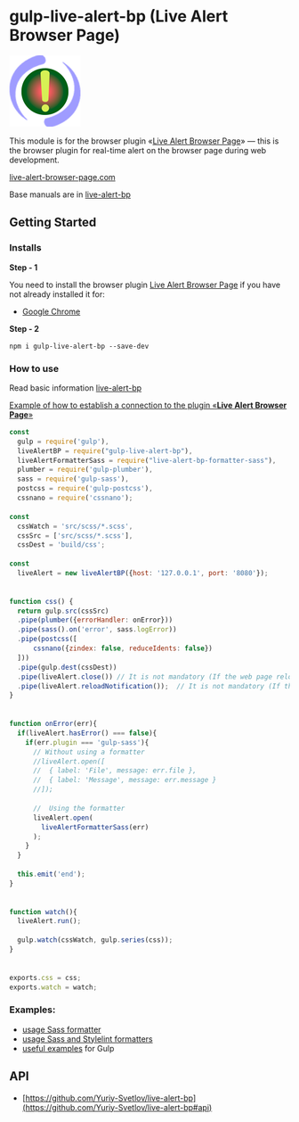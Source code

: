 # gulp-live-alert-bp (Live Alert Browser Page)

![Live Alert Browser Page](https://raw.githubusercontent.com/Yuriy-Svetlov/live-alert-bp/master/images/on_128x128_v1.png)

This module is for the browser plugin «[Live Alert Browser Page](https://live-alert-browser-page.com/)» — this is the browser plugin for real-time alert on the browser page during web development.

[live-alert-browser-page.com](https://live-alert-browser-page.com/)

Base manuals are in [live-alert-bp](https://github.com/Yuriy-Svetlov/live-alert-bp)

## Getting Started

### Installs

**Step - 1** 

You need to install the browser plugin [Live Alert Browser Page](https://live-alert-browser-page.com/) if you have not already installed it for:
  * [Google Chrome](https://chrome.google.com/webstore/detail/live-alert-browser-page/cjhigcdlmbhfagoidakpmmkgmokhocdl)
  
**Step - 2**

```shell
npm i gulp-live-alert-bp --save-dev
```

###  How to use

Read basic information [live-alert-bp](https://github.com/Yuriy-Svetlov/live-alert-bp)

[Example of how to establish a connection to the plugin «**Live Alert Browser Page**»](https://github.com/Yuriy-Svetlov/live-alert-bp/tree/master/documentation/examples/%D1%81onnect_to_server)

```javascript
const 
  gulp = require('gulp'),
  liveAlertBP = require("gulp-live-alert-bp"),
  liveAlertFormatterSass = require("live-alert-bp-formatter-sass"),
  plumber = require('gulp-plumber'),
  sass = require('gulp-sass'),
  postcss = require('gulp-postcss'),
  cssnano = require('cssnano');

const 
  cssWatch = 'src/scss/*.scss',
  cssSrc = ['src/scss/*.scss'],
  cssDest = 'build/css';

const 
  liveAlert = new liveAlertBP({host: '127.0.0.1', port: '8080'});


function css() {
  return gulp.src(cssSrc)
  .pipe(plumber({errorHandler: onError}))     
  .pipe(sass().on('error', sass.logError))
  .pipe(postcss([
      cssnano({zindex: false, reduceIdents: false})
  ]))    
  .pipe(gulp.dest(cssDest))
  .pipe(liveAlert.close()) // It is not mandatory (If the web page reloads completely)
  .pipe(liveAlert.reloadNotification());  // It is not mandatory (If the web page reloads completely)
}


function onError(err){
  if(liveAlert.hasError() === false){
    if(err.plugin === 'gulp-sass'){
      // Without using a formatter
      //liveAlert.open([
      //  { label: 'File', message: err.file },
      //  { label: 'Message', message: err.message }
      //]);

      //  Using the formatter
      liveAlert.open(
        liveAlertFormatterSass(err)
      );
    }
  }

  this.emit('end');
}


function watch(){
  liveAlert.run();

  gulp.watch(cssWatch, gulp.series(css));
}


exports.css = css;
exports.watch = watch;

```

### Examples:

* [usage Sass formatter](https://github.com/Yuriy-Svetlov/gulp-live-alert-bp/tree/master/examples/1)
* [usage Sass and Stylelint formatters](https://github.com/Yuriy-Svetlov/gulp-live-alert-bp/tree/master/examples/2)
* [useful examples](https://github.com/Yuriy-Svetlov/live-alert-bp/blob/master/documentation/examples/gulp/README.md) 
for Gulp 

##  API

* [https://github.com/Yuriy-Svetlov/live-alert-bp](https://github.com/Yuriy-Svetlov/live-alert-bp#api)
